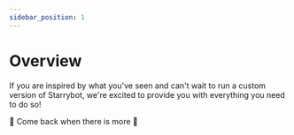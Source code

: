 ```yaml
---
sidebar_position: 1
---
```


# Overview

If you are inspired by what you've seen and can't wait to run a custom version of Starrybot, we're excited to provide you with everything you need to do so!

🚧 Come back when there is more 🚧
